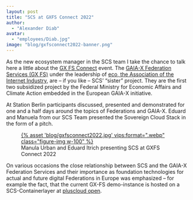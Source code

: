 ```yaml
---
layout: post
title: "SCS at GXFS Connect 2022"
author:
  - "Alexander Diab"
avatar:
  - "employees/Diab.jpg"
image: "blog/gxfsconnect2022-banner.png"
---
```


As the new ecosystem manager in the SCS team I take the chance to talk here a little about the [GX FS Connect](https://www.gxfs.eu/de/gxfs-connect-2022/) event. The [GAIA-X Federation Services (GX FS)](https://www.gxfs.eu/) under the leadership of [eco, the Association of the Internet Industry](https://www.eco.de/), are – if you like – SCS’ “sister” project. They are the first two subsidized project by the Federal Ministry for Economic Affairs and Climate Action embedded in the European GAIA-X initiative.

At Station Berlin participants discussed, presented and demonstrated for one and a half days around the topics of Federations and GAIA-X. Eduard and Manuela from our SCS Team presented the Sovereign Cloud Stack in the form of a pitch.

<figure class="figure mx-auto d-block w-75">
  <a href="https://www.youtube.com/watch?v=2al2YogCYNg&t=14338s" class="no-lightbox" target="_blank">
    {% asset 'blog/gxfsconnect2022.jpg' vips:format=".webp" class="figure-img w-100" %}
  </a>
  <figcaption class="figure-caption text-end">Manula Urban and Eduard Itrich presenting SCS at GXFS Connect 2022</figcaption>
</figure>

On various occasions the close relationship between SCS and the GAIA-X Federation Services and their importance as foundation technologies for actual and future digital Federations in Europe was emphasized – for example the fact, that the current GX-FS demo-instance is hosted on a SCS-Containerlayer at [pluscloud open](https://www.plusserver.com/produkte/pluscloud-open).
